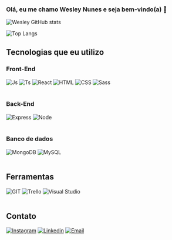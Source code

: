 
### Olá, eu me chamo Wesley Nunes e seja bem-vindo(a) 🤙

![Wesley GitHub stats](https://github-readme-stats.vercel.app/api?username=Nunes1618&show_icons=true&theme=transparent)

![Top Langs](https://github-readme-stats.vercel.app/api/top-langs/?username=Nunes1618&hide_progress=true)

## Tecnologias que eu utilizo

  ### Front-End
  <div style="display: inline_block">
        <img align="center" alt="Js" src="https://img.shields.io/badge/JavaScript-F7DF1E?style=for-the-badge&logo=javascript&logoColor=black">
        <img align="center" alt="Ts" src="https://img.shields.io/badge/TypeScript-007ACC?style=for-the-badge&logo=typescript&logoColor=white">
        <img align="center" alt="React" src="https://img.shields.io/badge/React-20232A?style=for-the-badge&logo=react&logoColor=61DAFB">
        <img align="center" alt="HTML" src="https://img.shields.io/badge/HTML-239120?style=for-the-badge&logo=html5&logoColor=white">
        <img align="center" alt="CSS" src="https://img.shields.io/badge/CSS-239120?&style=for-the-badge&logo=css3&logoColor=white">
        <img align="center" alt="Sass" src="https://img.shields.io/badge/Sass-CC6699?style=for-the-badge&logo=sass&logoColor=white"></div></br>


   ### Back-End
   <div>
        <img align="center" alt="Express" src="https://img.shields.io/badge/Express.js-404D59?style=for-the-badge">
        <img align="center" alt="Node" src="https://img.shields.io/badge/Node.js-43853D?style=for-the-badge&logo=node.js&logoColor=white">
   </div>
</div></br>


### Banco de dados

<div>
        <img align="center" alt="MongoDB" src="https://img.shields.io/badge/MongoDB-4EA94B?style=for-the-badge&logo=mongodb&logoColor=white">
        <img align="center" alt="MySQL" src="https://img.shields.io/badge/MySQL-005C84?style=for-the-badge&logo=mysql&logoColor=white">
</div></br>

## Ferramentas
<div>
        <img align="center" alt="GIT" src="https://img.shields.io/badge/GIT-E44C30?style=for-the-badge&logo=git&logoColor=white">
        <img align="center" alt="Trello" src="https://img.shields.io/badge/Trello-0052CC?style=for-the-badge&logo=trello&logoColor=white">
        <img align="center" alt="Visual Studio" src="https://img.shields.io/badge/Visual_Studio_Code-0078D4?style=for-the-badge&logo=visual%20studio%20code&logoColor=white">
</div></br>

## Contato
[![Instagram](https://img.shields.io/badge/Instagram-E4405F?style=for-the-badge&logo=instagram&logoColor=white)](https://instagram.com/wesleynunes7)
[![Linkedin](https://img.shields.io/badge/LinkedIn-0077B5?style=for-the-badge&logo=linkedin&logoColor=white)](https://www.linkedin.com/in/wesley-n-8ab50693/)
[![Email](https://img.shields.io/badge/Gmail-D14836?style=for-the-badge&logo=gmail&logoColor=white)](wesley.nunes75@gmail.com)



